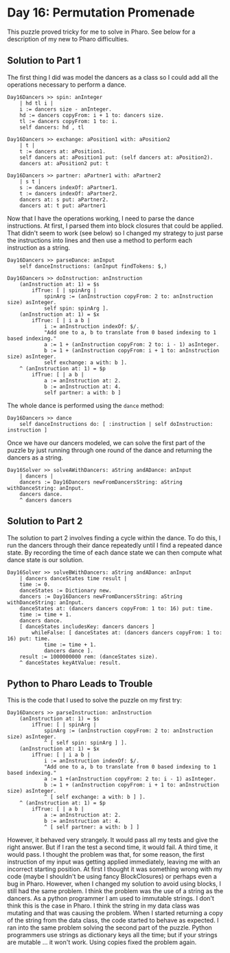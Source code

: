 # Day 16: Permutation Promenade


This puzzle proved tricky for me to solve in Pharo.  See below for a description of my new to Pharo difficulties.

## Solution to Part 1

The first thing I did was model the dancers as a class so I could add all the operations necessary to perform a dance.

```smalltalk
Day16Dancers >> spin: anInteger
	| hd tl i |
	i := dancers size - anInteger.
	hd := dancers copyFrom: i + 1 to: dancers size.
	tl := dancers copyFrom: 1 to: i.
	self dancers: hd , tl
```

```smalltalk
Day16Dancers >> exchange: aPosition1 with: aPosition2
	| t |
	t := dancers at: aPosition1.
	self dancers at: aPosition1 put: (self dancers at: aPosition2).
	dancers at: aPosition2 put: t
```

```smalltalk
Day16Dancers >> partner: aPartner1 with: aPartner2
	| s t |
	s := dancers indexOf: aPartner1.
	t := dancers indexOf: aPartner2.
	dancers at: s put: aPartner2.
	dancers at: t put: aPartner1
```

Now that I have the operations working, I need to parse the dance instructions.  At first, I parsed them into block closures that could be applied.  That didn't seem to work (see below) so I changed my strategy to just parse the instructions into lines and then use a method to perform each instruction as a string.

```smalltalk
Day16Dancers >> parseDance: anInput
	self danceInstructions: (anInput findTokens: $,)
```

```smalltalk
Day16Dancers >> doInstruction: anInstruction
	(anInstruction at: 1) = $s
		ifTrue: [ | spinArg |
			spinArg := (anInstruction copyFrom: 2 to: anInstruction size) asInteger.
			self spin: spinArg ].
	(anInstruction at: 1) = $x
		ifTrue: [ | i a b |
			i := anInstruction indexOf: $/.
			"Add one to a, b to translate from 0 based indexing to 1 based indexing."
			a := 1 + (anInstruction copyFrom: 2 to: i - 1) asInteger.
			b := 1 + (anInstruction copyFrom: i + 1 to: anInstruction size) asInteger.
			self exchange: a with: b ].
	^ (anInstruction at: 1) = $p
		ifTrue: [ | a b |
			a := anInstruction at: 2.
			b := anInstruction at: 4.
			self partner: a with: b ]
```

The whole dance is performed using the `dance` method:

```smalltalk
Day16Dancers >> dance
	self danceInstructions do: [ :instruction | self doInstruction: instruction ]
```

Once we have our dancers modeled, we can solve the first part of the puzzle by just running through one round of the dance and returning the dancers as a string.

```smalltalk
Day16Solver >> solveAWithDancers: aString andADance: anInput
	| dancers |
	dancers := Day16Dancers newFromDancersString: aString withDanceString: anInput.
	dancers dance.
	^ dancers dancers
```

## Solution to Part 2

The solution to part 2 involves finding a cycle within the dance.  To do this, I run the dancers through their dance repeatedly until I find a repeated dance state.  By recording the time of each dance state we can then compute what dance state is our solution.

```smalltalk
Day16Solver >> solveBWithDancers: aString andADance: anInput
	| dancers danceStates time result |
	time := 0.
	danceStates := Dictionary new.
	dancers := Day16Dancers newFromDancersString: aString withDanceString: anInput.
	danceStates at: (dancers dancers copyFrom: 1 to: 16) put: time.
	time := time + 1.
	dancers dance.
	[ danceStates includesKey: dancers dancers ]
		whileFalse: [ danceStates at: (dancers dancers copyFrom: 1 to: 16) put: time.
			time := time + 1.
			dancers dance ].
	result := 1000000000 rem: (danceStates size).
	^ danceStates keyAtValue: result.
```

## Python to Pharo Leads to Trouble

This is the code that I used to solve the puzzle on my first try:

```smalltalk
Day16Dancers >> parseInstruction: anInstruction
	(anInstruction at: 1) = $s
		ifTrue: [ | spinArg |
			spinArg := (anInstruction copyFrom: 2 to: anInstruction size) asInteger.
			^ [ self spin: spinArg ] ].
	(anInstruction at: 1) = $x
		ifTrue: [ | i a b |
			i := anInstruction indexOf: $/.
			"Add one to a, b to translate from 0 based indexing to 1 based indexing."
			a := 1 +(anInstruction copyFrom: 2 to: i - 1) asInteger.
			b := 1 + (anInstruction copyFrom: i + 1 to: anInstruction size) asInteger.
			^ [ self exchange: a with: b ] ].
	^ (anInstruction at: 1) = $p
		ifTrue: [ | a b |
			a := anInstruction at: 2.
			b := anInstruction at: 4.
			^ [ self partner: a with: b ] ]
```

However, it behaved very strangely.  It would pass all my tests and give the right answer.  But if I ran the test a second time, it would fail.  A third time, it would pass.  I thought the problem was that, for some reason, the first instruction of my input was getting applied immediately, leaving me with an incorrect starting position.  At first I thought it was something wrong with my code (maybe I shouldn't be using fancy BlockClosures) or perhaps even a bug in Pharo.  However, when I changed my solution to avoid using blocks, I still had the same problem.  I think the problem was the use of a string as the dancers.  As a python programmer I am used to immutable strings.  I don't think this is the case in Pharo.  I think the string in my data class was mutating and that was causing the problem.  When I started returning a copy of the string from the data class, the code started to behave as expected.  I ran into the same problem solving the second part of the puzzle.  Python programmers use strings as dictionary keys all the time; but if your strings are mutable ... it won't work.  Using copies fixed the problem again.